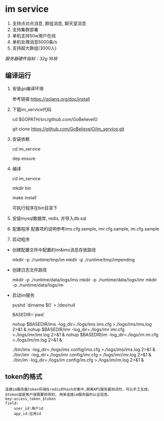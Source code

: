 
# im service
1. 支持点对点消息, 群组消息, 聊天室消息
2. 支持集群部署
3. 单机支持50w用户在线
4. 单机处理消息5000条/s
5. 支持超大群组(3000人)

*服务器硬件指标：32g 16核*

## 编译运行

1. 安装go编译环境

   参考链接:https://golang.org/doc/install

2. 下载im_service代码

   cd $GOPATH/src/github.com/GoBelieveIO

   git clone https://github.com/GoBelieveIO/im_service.git

3. 安装依赖

   cd im_service

   dep ensure

4. 编译

   cd im_service
    
   mkdir bin
    
   make install
    
   可执行程序在bin目录下

5. 安装mysql数据库, redis, 并导入db.sql

6. 配置程序
   配置项的说明参考ims.cfg.sample, imr.cfg.sample, im.cfg.sample

7. 启动程序

  * 创建配置文件中配置的im&ims消息存放路径

    mkdir -p ./runtime/tmp/im
    mkdir -p ./runtime/tmp/impending

  * 创建日志文件路径
    
    mkdir -p ./runtime/data/logs/ims
    mkdir -p ./runtime/data/logs/imr
    mkdir -p ./runtime/data/logs/im

  * 启动im服务

    pushd \`dirname $0\` > /dev/null

    BASEDIR=\`pwd\`

    nohup $BASEDIR/ims -log_dir=./logs/ims ims.cfg >./logs/ims/ims.log 2>&1 &
    nohup $BASEDIR/imr -log_dir=./logs/imr imr.cfg >./logs/imr/imr.log 2>&1 &
    nohup $BASEDIR/im -log_dir=./logs/im im.cfg >./logs/im/im.log 2>&1 &

    ./bin/ims -log_dir=./logs/ims config/ims.cfg >./logs/ims/ims.log 2>&1 &
    ./bin/imr -log_dir=./logs/imr config/imr.cfg >./logs/imr/imr.log 2>&1 &
    ./bin/im -log_dir=./logs/im config/im.cfg >./logs/im/im.log 2>&1 &

## token的格式

    连接im服务器token存储在redis的hash对象中,脱离API服务器测试时，可以手工生成。
    $token就是客户端需要获得的, 用来连接im服务器的认证信息。
    key:access_token_$token
    field:
        user_id:用户id
        app_id:应用id

